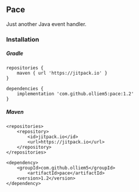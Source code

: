 ## Pace
Just another Java event handler.

### Installation
##### Gradle
```
repositories {
    maven { url 'https://jitpack.io' }
}

dependencies {
    implementation 'com.github.olliem5:pace:1.2'
}
```

##### Maven
```
<repositories>
	<repository>
	    <id>jitpack.io</id>
	    <url>https://jitpack.io</url>
	</repository>
</repositories>
    
<dependency>
	<groupId>com.github.olliem5</groupId>
	    <artifactId>pace</artifactId>
	<version>1.2</version>
</dependency>
```

